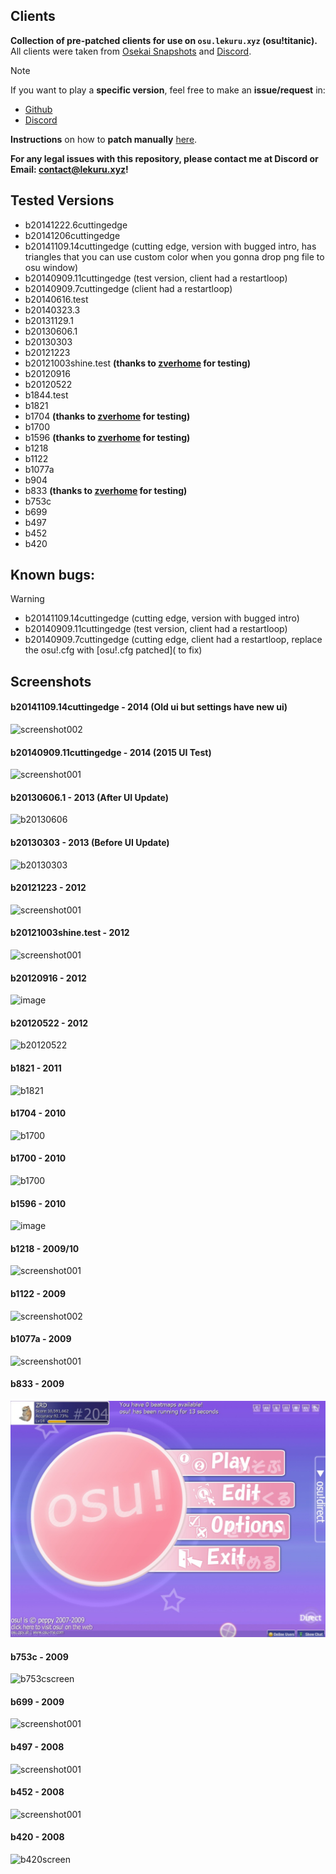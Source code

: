 
## Clients

**Collection of pre-patched clients for use on `osu.lekuru.xyz` (osu!titanic).**
All clients were taken from [Osekai Snapshots](https://osekai.net/snapshots) and [Discord](https://discord.gg/qupv72e7YH).
> [!NOTE]
> If you want to play a **specific version**, feel free to make an **issue/request** in: 
> - [Github](https://github.com/osuTitanic/clients/issues/new/choose)
> - [Discord](https://discord.gg/qupv72e7YH)

**Instructions** on how to **patch manually** [here](https://github.com/osuTitanic/clients/blob/main/PATCHING.md).

**For any legal issues with this repository, please contact me at Discord or Email: [contact@lekuru.xyz](mailto:contact@lekuru.xyz)!**

## Tested Versions
 - b20141222.6cuttingedge
 - b20141206cuttingedge
 - b20141109.14cuttingedge (cutting edge, version with bugged intro, has triangles that you can use custom color when you gonna drop png file to osu window)
 - b20140909.11cuttingedge (test version, client had a restartloop)
 - b20140909.7cuttingedge (client had a restartloop)
 - b20140616.test
 - b20140323.3
 - b20131129.1
 - b20130606.1
 - b20130303
 - b20121223 
 - b20121003shine.test **(thanks to [zverhome](https://osu.lekuru.xyz/u/47) for testing)**
 - b20120916
 - b20120522
 - b1844.test
 - b1821
 - b1704 **(thanks to [zverhome](https://osu.lekuru.xyz/u/47) for testing)**
 - b1700
 - b1596 **(thanks to [zverhome](https://osu.lekuru.xyz/u/47) for testing)**
 - b1218
 - b1122
 - b1077a
 - b904
 - b833 **(thanks to [zverhome](https://osu.lekuru.xyz/u/47) for testing)**
 - b753c
 - b699
 - b497
 - b452
 - b420

## Known bugs:
> [!WARNING]
>  - b20141109.14cuttingedge (cutting edge, version with bugged intro)
>  - b20140909.11cuttingedge (test version, client had a restartloop)
>  - b20140909.7cuttingedge (cutting edge, client had a restartloop, replace the osu!.cfg with [osu!.cfg patched]( to fix)
## Screenshots
#### b20141109.14cuttingedge - 2014 (Old ui but settings have new ui)
![screenshot002](https://github.com/osuTitanic/clients/assets/65111609/048c20f4-491d-49eb-8a90-da6fe6690e22)

#### b20140909.11cuttingedge - 2014 (2015 UI Test)
![screenshot001](https://github.com/osuTitanic/clients/assets/65111609/559be900-5b69-4f66-91d3-6117cb3e84e2)

#### b20130606.1 - 2013 (After UI Update)

![b20130606](https://github.com/osuTitanic/clients/blob/main/.github/b20130606.1.jpg)

#### b20130303 - 2013 (Before UI Update)

![b20130303](https://github.com/osuTitanic/clients/blob/main/.github/b20130303.jpg)

#### b20121223 - 2012
![screenshot001](https://github.com/Zordon1337/clients/assets/65111609/24a6a8f7-ef36-4b70-824c-f62b3a9d1ab0)
#### b20121003shine.test - 2012
![screenshot001](https://github.com/osuTitanic/clients/assets/65111609/43ecd930-4b87-40f3-b6bd-4734e444b42d)

#### b20120916 - 2012

![image](https://github.com/osuTitanic/clients/assets/65111609/5052b02c-596b-4c34-98ba-e29c8aa147fc)

#### b20120522 - 2012

![b20120522](https://github.com/osuTitanic/clients/blob/main/.github/b20120522.jpg)

#### b1821 - 2011

![b1821](https://raw.githubusercontent.com/osuTitanic/clients/main/.github/b1821.jpg)

#### b1704 - 2010

![b1700](https://raw.githubusercontent.com/osuTitanic/clients/main/.github/b1700.jpg)

#### b1700 - 2010

![b1700](https://raw.githubusercontent.com/osuTitanic/clients/main/.github/b1700.jpg)
#### b1596 - 2010

![image](https://github.com/Zordon1337/clients/assets/65111609/bda9a727-c2fe-4993-8736-fd45173d5b02)

#### b1218 - 2009/10
![screenshot001](https://github.com/Zordon1337/clients/assets/65111609/e16c7d73-271a-4c16-aca0-3ef531faa828)

#### b1122 - 2009
![screenshot002](https://github.com/Zordon1337/clients/assets/65111609/dc8ebd2f-65e6-4218-a43e-7f16f9383b91)

#### b1077a - 2009
![screenshot001](https://github.com/Zordon1337/clients/assets/65111609/6460b825-f481-429c-9385-a88f3dcc5cad)
#### b833 - 2009

![Alt text](.github/screenshot002.jpg)

#### b753c - 2009
![b753cscreen](https://osu.lekuru.xyz/images/clients/b753c.png)

#### b699 - 2009

![screenshot001](https://github.com/Zordon1337/clients/assets/65111609/49b34c40-32a5-40b1-9f57-451e821ba4d0)

#### b497 - 2008
![screenshot001](https://github.com/Zordon1337/clients/assets/65111609/7caf5acd-84d3-407d-81e4-132ee91e9d01)

#### b452 - 2008
![screenshot001](https://github.com/Zordon1337/clients/assets/65111609/d836b4ea-ebd9-40d3-b1d3-4dbfded91ae3)

#### b420 - 2008
![b420screen](https://osu.lekuru.xyz/images/clients/b420.png)


